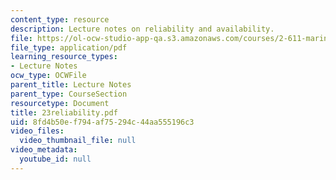 ```yaml
---
content_type: resource
description: Lecture notes on reliability and availability.
file: https://ol-ocw-studio-app-qa.s3.amazonaws.com/courses/2-611-marine-power-and-propulsion-fall-2006/8fd4b50ef794af75294c44aa555196c3_23reliability.pdf
file_type: application/pdf
learning_resource_types:
- Lecture Notes
ocw_type: OCWFile
parent_title: Lecture Notes
parent_type: CourseSection
resourcetype: Document
title: 23reliability.pdf
uid: 8fd4b50e-f794-af75-294c-44aa555196c3
video_files:
  video_thumbnail_file: null
video_metadata:
  youtube_id: null
---
```

